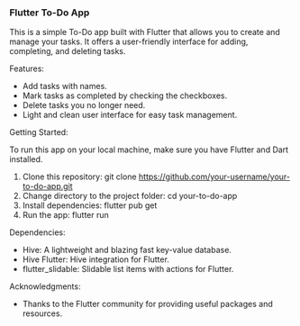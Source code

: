 ###  Flutter To-Do App

This is a simple To-Do app built with Flutter that allows you to create and manage your tasks. It offers a user-friendly interface for adding, completing, and deleting tasks.

Features:
- Add tasks with names.
- Mark tasks as completed by checking the checkboxes.
- Delete tasks you no longer need.
- Light and clean user interface for easy task management.

Getting Started:

To run this app on your local machine, make sure you have Flutter and Dart installed.
1. Clone this repository:
   git clone https://github.com/your-username/your-to-do-app.git
2. Change directory to the project folder:
   cd your-to-do-app
3. Install dependencies:
   flutter pub get
4. Run the app:
   flutter run

Dependencies:
- Hive: A lightweight and blazing fast key-value database.
- Hive Flutter: Hive integration for Flutter.
- flutter_slidable: Slidable list items with actions for Flutter.


Acknowledgments:

- Thanks to the Flutter community for providing useful packages and resources.


